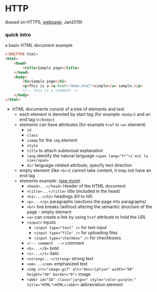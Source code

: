 # HTTP
(based on HTTP5, [webpage](https://www.w3.org/TR/html52/introduction.html), Jan2019)

### quick intro
a basic HTML document example
```HTML
<!DOCTYPE html>
<html>
    <head>
        <title>Sample page</title>
    </head>
    <body>
        <h1>Sample page</h1>
        <p>This is a <a href="demo.html">simple</a> sample.</p>
        <!-- this is a comment-->
    </body>
</html>
```

* HTML documents consist of a tree of elements and test
    * each element is denoted by start tag (for example `<body>`) and an end tag (`</body>`)
    * elements can have attributes (for example `href` in `<a>` element)
        * `id`
        * `class`
        * `ismap` for the `img` element
        * `style`
        * `title` to attach subtextual explanation
        * `lang` identify the natural language
            `<span lang="fr">c'est la vie</span>`
        * `dir` language-related attribute, specify text direction
    * empty element (like `<br>`) cannot take content, it may not have an end tag
    * elements example: [(see more)](https://en.wikipedia.org/wiki/HTML#HTML_versions_timeline)
        * `<head>...</head>` Header of the HTML document
        * `<title>...</title>` title (included in the head)
        * `<h1>...</h2>` headings (h1 to h6)
        * `<p>...</p>` paragraphs (sections the page into paragraphs)
        * `<br>` line breaks (without altering the semantic structure of the page - empty element
        * `<a>` can create a link by using `href` attribute to hold the URL
        * `<input>` inputs
            * `<input type="text" />` for text input
            * `<input type="file" />` for uploading files
            * `<input type="checkbox" />` for checkboxes
        * `<!-- comment  -->` comment
        * `<b>...</b>` bold
        * `<i>...</i>` italic
        * `<strong>...</strong>` strong text
        * `<em>...</em>` emphasized text
        * `<img src="image.gif" alt="description" width="50" height="50" border="0">` image
        * `<abbr id="ID" class="jargon" style="color:purple;" title="HTML">HTML</abbr>` abbreviation element
